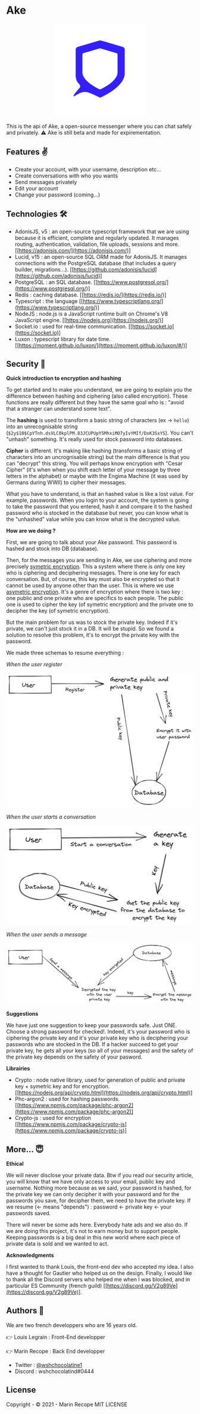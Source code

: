 # Ake

<p align="center"><img src="./assets/logo/logo.png" width="250"></p>
This is the api of Ake, a open-source messenger where you can chat safely and privately. ⚠️ Ake is still beta and made for expirementation.

## Features ✌️

- Create your account, with your username, description etc...
- Create conversations with who you wants
- Send messages privately
- Edit your account
- Change your password (coming...)

## Technologies 🛠

- AdonisJS, v5 : an open-source typescript framework that we are using because it is efficient, complete and regularly updated.  It manages routing, authentication, validation, file uploads, sessions and more. [[https://adonisjs.com/](https://adonisjs.com/)]
- Lucid, v15 : an open-source SQL ORM made for AdonisJS. It manages connections with the PostgreSQL database (that includes a query builder, migrations...). [[https://github.com/adonisjs/lucid](https://github.com/adonisjs/lucid)]
- PostgreSQL : an SQL database. [[https://www.postgresql.org/](https://www.postgresql.org/)]
- Redis : caching database. [[https://redis.io/](https://redis.io/)]
- Typescript : the language [[https://www.typescriptlang.org/](https://www.typescriptlang.org/)]
- NodeJS : node.js is a JavaScript runtime built on Chrome's V8 JavaScript engine. [[https://nodejs.org](https://nodejs.org/)]
- Socket.io : used for real-time communication. [[https://socket.io](https://socket.io)]
- Luxon : typescript library for date time. [[https://moment.github.io/luxon/](https://moment.github.io/luxon/#/)]

## Security 🔐

**Quick introduction to encryption and hashing** 

To get started and to make you understand, we are going to explain you the difference between hashing and ciphering (also called encryption). These functions are really different but they have the same goal who is : "avoid that a stranger can understand some text". 

The **hashing** is used to transform a basic string of characters (ex → `hello`) into an unrecognisable string (`$2y$10$CpYTnh.dsVLC0kplPM.83JCUPUpY5MhxiMO7yIvYMIf/DxK3SxYS`).  You can't "unhash" something. It's really used for stock password into databases. 

**Cipher** is different. It's making like hashing (transforms a basic string of characters into an uncrognisable string) but the main difference is that you can "decrypt" this string. You will perhaps know encryption with "Cesar Cipher" (it's when when you shift each letter of your message by three letters in the alphabet) or maybe with the Engima Machine (it was used by Germans during WWII) to cipher their messages.

What you have to understand, is that an hashed value is like a lost value. For example, passwords. When you login to your account, the system is going to take the password that you entered, hash it and compare it to the hashed password who is stocked in the database but never, you can know what is the "unhashed" value while you can know what is the decrypted value.

**How are we doing ?** 

First, we are going to talk about your Ake password. This password is hashed and stock into DB (database). 

Then, for the messages you are sending in Ake, we use ciphering and more precisely [symetric encryption](https://en.wikipedia.org/wiki/Symmetric-key_algorithm).  This a system where there is only one key who is ciphering and deciphering messages. There is one key for each conversation. But, of course, this key must also be encrypted so that it cannot be used by anyone other than the user. This is where we use [asymetric encryption](https://en.wikipedia.org/wiki/Public-key_cryptography). It's a genre of encryption where there is two key : one public and one private who are specifics to each people. The public one is used to cipher the key (of symetric encryption) and the private one to decipher the key (of symetric encryption). 

But the main problem for us was to stock the private key. Indeed if it's private, we can't just stock it in a DB. It will be stupid. So we found a solution to resolve this problem, it's to encrypt the private key with the password. 

We made three schemas to resume everything :

*When the user register*

![Register.png](./assets/schema/Register.png)

*When the user starts a conversation*

![Start_a_Conversation.png](./assets/schema/Start_a_Conversation.png)

*When the user sends a message*

![Send_a_Message.png](./assets/schema/Send_a_Message.png)

**Suggestions** 

We have just one suggestion to keep your passwords safe. Just ONE. Choose a strong password for checked!. Indeed, it's your password who is ciphering the private key and it's your private key who is deciphering your passwords who are stocked in the DB. If a hacker succeed to get your private key, he gets all your keys (so all of your messages) and the safety of the private key depends on the safety of your pasword. 

**Librairies**

- Crypto : node native library, used for generation of public and private key + symetric key and for encryption. [[https://nodejs.org/api/crypto.html](https://nodejs.org/api/crypto.html)]
- Phc-argon2 : used for hashing passwords. [[https://www.npmjs.com/package/phc-argon2](https://www.npmjs.com/package/phc-argon2)]
- Crypto-js : used for encryption [[https://www.npmjs.com/package/crypto-js](https://www.npmjs.com/package/crypto-js)]

## More... 😇

**Ethical** 

We will never disclose your private data. Btw if you read our security article, you will know that we have only access to your email, public key and username. Nothing more because as we said, your password is hashed, for the private key we can only decipher it with your password and for the passwords you save, for decipher them, we need to have the private key. If we resume (← means "depends") : password ← private key ← your passwords saved.

There will never be some ads here. Everybody hate ads and we also do. If we are doing this project, it's not to earn money but to support people. Keeping passwords is a big deal in this new world where each piece of private data is sold and we wanted to act.

**Acknowledgments**

I first wanted to thank Louis, the front-end dev who accepted my idea. I also have a thought for Gautier who helped us on the design. Finally, I would like to thank all the Discord servers who helped me when I was blocked, and in particular ES Community (french guild) [[https://discord.gg/V2g89Ve](https://discord.gg/V2g89Ve)].

## Authors 👤

We are two french developpers who are 16 years old.

👉 Louis Legrain : Front-End developper

👉 Marin Recope : Back End developper

- Twitter : [@wshchocolatine1](https://twitter.com/wshchocolatine1)
- Discord : wshchocolatind#0444

## License

Copyright - © 2021 - Marin Recope
MIT LICENSE
